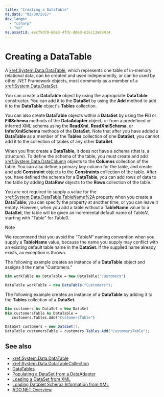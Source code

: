 ```yaml
---
title: "Creating a DataTable"
ms.date: "03/30/2017"
dev_langs: 
  - "csharp"
  - "vb"
ms.assetid: eecf9d78-60e3-4fdc-8de0-e56c13a89414
---
```

# Creating a DataTable
A <xref:System.Data.DataTable>, which represents one table of in-memory relational data, can be created and used independently, or can be used by other .NET Framework objects, most commonly as a member of a <xref:System.Data.DataSet>.  
  
 You can create a **DataTable** object by using the appropriate **DataTable** constructor. You can add it to the **DataSet** by using the **Add** method to add it to the **DataTable** object's **Tables** collection.  
  
 You can also create **DataTable** objects within a **DataSet** by using the **Fill** or **FillSchema** methods of the **DataAdapter** object, or from a predefined or inferred XML schema using the **ReadXml**, **ReadXmlSchema**, or **InferXmlSchema** methods of the **DataSet**. Note that after you have added a **DataTable** as a member of the **Tables** collection of one **DataSet**, you cannot add it to the collection of tables of any other **DataSet**.  
  
 When you first create a **DataTable**, it does not have a schema (that is, a structure). To define the schema of the table, you must create and add <xref:System.Data.DataColumn> objects to the **Columns** collection of the table. You can also define a primary key column for the table, and create and add **Constraint** objects to the **Constraints** collection of the table. After you have defined the schema for a **DataTable**, you can add rows of data to the table by adding **DataRow** objects to the **Rows** collection of the table.  
  
 You are not required to supply a value for the <xref:System.Data.DataTable.TableName%2A> property when you create a **DataTable**; you can specify the property at another time, or you can leave it empty. However, when you add a table without a **TableName** value to a **DataSet**, the table will be given an incremental default name of Table*N*, starting with "Table" for Table0.  
  
> [!NOTE]
> We recommend that you avoid the "Table*N*" naming convention when you supply a **TableName** value, because the name you supply may conflict with an existing default table name in the **DataSet**. If the supplied name already exists, an exception is thrown.  
  
 The following example creates an instance of a **DataTable** object and assigns it the name "Customers."  
  
```vb  
Dim workTable as DataTable = New DataTable("Customers")  
```  
  
```csharp  
DataTable workTable = new DataTable("Customers");  
```  
  
 The following example creates an instance of a **DataTable** by adding it to the **Tables** collection of a **DataSet**.  
  
```vb  
Dim customers As DataSet = New DataSet  
Dim customersTable As DataTable = _  
   customers.Tables.Add("CustomersTable")  
```  
  
```csharp  
DataSet customers = new DataSet();  
DataTable customersTable = customers.Tables.Add("CustomersTable");  
```  
  
## See also

- <xref:System.Data.DataTable>
- <xref:System.Data.DataTableCollection>
- [DataTables](datatables.md)
- [Populating a DataSet from a DataAdapter](../populating-a-dataset-from-a-dataadapter.md)
- [Loading a DataSet from XML](loading-a-dataset-from-xml.md)
- [Loading DataSet Schema Information from XML](loading-dataset-schema-information-from-xml.md)
- [ADO.NET Overview](../ado-net-overview.md)
